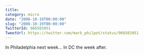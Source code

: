 ```yaml
---
title: 
category: micro
date: "2008-10-19T00:00:00"
slug: "2008-10-19T00:00:00"
TwitterId: 966583951
TweetUrl: https://twitter.com/mark_philpot/status/966583951
---
```


In Philadelphia next week... In DC the week after.
